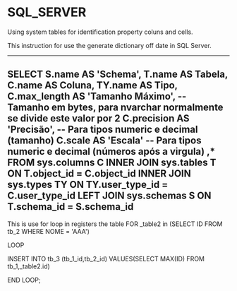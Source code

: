 
# SQL_SERVER
Using system tables for identification property coluns and cells.

This instruction for use the generate dictionary off date in SQL Server.

------------------------------------

SELECT
  S.name AS 'Schema',
  T.name AS Tabela,
  C.name AS Coluna,
  TY.name AS Tipo,
  C.max_length AS 'Tamanho Máximo', -- Tamanho em bytes, para nvarchar normalmente se divide este valor por 2
  C.precision AS 'Precisão', -- Para tipos numeric e decimal (tamanho)
  C.scale AS 'Escala' -- Para tipos numeric e decimal (números após a virgula)
  ,*
FROM sys.columns C
INNER JOIN sys.tables T
  ON T.object_id = C.object_id
INNER JOIN sys.types TY
  ON TY.user_type_id = C.user_type_id
LEFT JOIN sys.schemas S
  ON T.schema_id = S.schema_id
  ------------------------------------------




This is use for loop in registers the table 
FOR _table2 in (SELECT ID FROM tb_2 WHERE NOME = 'AAA')

LOOP

   INSERT INTO tb_3 (tb_1_id,tb_2_id) VALUES(SELECT MAX(ID) FROM tb_1,_table2.id)

END LOOP;
